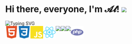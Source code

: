 <h1>Hi there, everyone, I'm <a>𝓐𝓵</a>!
<img src="https://github.com/blackcater/blackcater/raw/main/images/Hi.gif" height="32"/></h1>
<img src="https://readme-typing-svg.herokuapp.com?font=Fira+Code&duration=4000&pause=500&color=0AF73A&multiline=true&repeat=false&width=800&height=70&lines=A+web+developer+%26+web+enthusiast.;Coding+in+HTML%2C+CSS%2C+JavaScript+(React%2C+Vue%2C+Svelte)%2C+TypeScript+and+PHP." alt="Typing SVG" />
<div style="display: flex;">
<img src="https://github.com/alienat3d/icons-for-github/blob/dev/html5.svg" height="40" />
<img src="https://github.com/alienat3d/icons-for-github/blob/dev/css3.svg" height="40" />
<img src="https://github.com/alienat3d/icons-for-github/blob/dev/js.svg" height="40" />
<img src="https://github.com/alienat3d/icons-for-github/blob/dev/react.svg" height="40" />
<img src="https://github.com/alienat3d/icons-for-github/blob/dev/vue.svg" height="40" />
<img src="https://github.com/alienat3d/icons-for-github/blob/dev/svelte.svg" height="40" />
<img src="https://github.com/alienat3d/icons-for-github/blob/dev/typescript.svg" height="40" />
<img src="https://github.com/alienat3d/icons-for-github/blob/dev/php.svg" height="40" />
</div>
